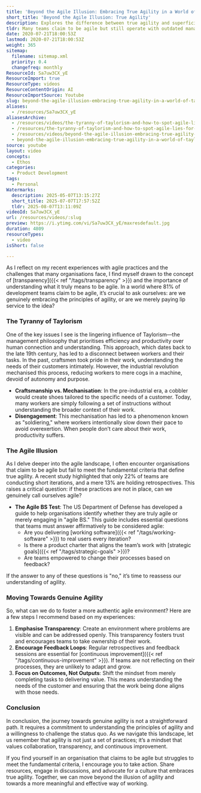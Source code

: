 ```yaml
---
title: 'Beyond the Agile Illusion: Embracing True Agility in a World of Taylorism'
short_title: 'Beyond the Agile Illusion: True Agility'
description: Explores the difference between true agility and superficial agile practices, highlighting the impact of Taylorism and offering steps to foster genuine agile culture.
tldr: Many teams claim to be agile but still operate with outdated management mindsets that stifle autonomy and engagement, leading to low adoption of core agile practices like short iterations and retrospectives. True agility requires transparency, regular feedback, and a focus on delivering value rather than just completing tasks. Development managers should assess whether their teams meet these criteria and actively foster a culture that supports genuine agile principles.
date: 2020-07-21T18:00:53Z
lastmod: 2020-07-21T18:00:53Z
weight: 365
sitemap:
  filename: sitemap.xml
  priority: 0.4
  changefreq: monthly
ResourceId: Sa7uw3CX_yE
ResourceImport: true
ResourceType: videos
ResourceContentOrigin: AI
ResourceImportSource: Youtube
slug: beyond-the-agile-illusion-embracing-true-agility-in-a-world-of-taylorism
aliases:
  - /resources/Sa7uw3CX_yE
aliasesArchive:
  - /resources/videos/the-tyranny-of-taylorism-and-how-to-spot-agile-lies-for-the-future-of-work-in-scotland
  - /resources/the-tyranny-of-taylorism-and-how-to-spot-agile-lies-for-the-future-of-work-in-scotland
  - /resources/videos/beyond-the-agile-illusion-embracing-true-agility-in-a-world-of-taylorism
  - beyond-the-agile-illusion-embracing-true-agility-in-a-world-of-taylorism
source: youtube
layout: video
concepts:
  - Ethos
categories:
  - Product Development
tags:
  - Personal
Watermarks:
  description: 2025-05-07T13:15:27Z
  short_title: 2025-07-07T17:57:52Z
  tldr: 2025-08-07T13:11:09Z
videoId: Sa7uw3CX_yE
url: /resources/videos/:slug
preview: https://i.ytimg.com/vi/Sa7uw3CX_yE/maxresdefault.jpg
duration: 4809
resourceTypes:
  - video
isShort: false

---
```

As I reflect on my recent experiences with agile practices and the challenges that many organisations face, I find myself drawn to the concept of [transparency]({{< ref "/tags/transparency" >}}) and the importance of understanding what it truly means to be agile. In a world where 81% of development teams claim to be agile, it’s crucial to ask ourselves: are we genuinely embracing the principles of agility, or are we merely paying lip service to the idea?

### The Tyranny of Taylorism

One of the key issues I see is the lingering influence of Taylorism—the management philosophy that prioritises efficiency and productivity over human connection and understanding. This approach, which dates back to the late 19th century, has led to a disconnect between workers and their tasks. In the past, craftsmen took pride in their work, understanding the needs of their customers intimately. However, the industrial revolution mechanised this process, reducing workers to mere cogs in a machine, devoid of autonomy and purpose.

- **Craftsmanship vs. Mechanisation**: In the pre-industrial era, a cobbler would create shoes tailored to the specific needs of a customer. Today, many workers are simply following a set of instructions without understanding the broader context of their work.
- **Disengagement**: This mechanisation has led to a phenomenon known as "soldiering," where workers intentionally slow down their pace to avoid overexertion. When people don’t care about their work, productivity suffers.

### The Agile Illusion

As I delve deeper into the agile landscape, I often encounter organisations that claim to be agile but fail to meet the fundamental criteria that define true agility. A recent study highlighted that only 22% of teams are conducting short iterations, and a mere 13% are holding retrospectives. This raises a critical question: if these practices are not in place, can we genuinely call ourselves agile?

- **The Agile BS Test**: The US Department of Defense has developed a guide to help organisations identify whether they are truly agile or merely engaging in "agile BS." This guide includes essential questions that teams must answer affirmatively to be considered agile:
  - Are you delivering [working software]({{< ref "/tags/working-software" >}}) to real users every iteration?
  - Is there a product charter that aligns the team’s work with [strategic goals]({{< ref "/tags/strategic-goals" >}})?
  - Are teams empowered to change their processes based on feedback?

If the answer to any of these questions is "no," it’s time to reassess our understanding of agility.

### Moving Towards Genuine Agility

So, what can we do to foster a more authentic agile environment? Here are a few steps I recommend based on my experiences:

1. **Emphasise Transparency**: Create an environment where problems are visible and can be addressed openly. This transparency fosters trust and encourages teams to take ownership of their work.
2. **Encourage Feedback Loops**: Regular retrospectives and feedback sessions are essential for [continuous improvement]({{< ref "/tags/continuous-improvement" >}}). If teams are not reflecting on their processes, they are unlikely to adapt and grow.
3. **Focus on Outcomes, Not Outputs**: Shift the mindset from merely completing tasks to delivering value. This means understanding the needs of the customer and ensuring that the work being done aligns with those needs.

### Conclusion

In conclusion, the journey towards genuine agility is not a straightforward path. It requires a commitment to understanding the principles of agility and a willingness to challenge the status quo. As we navigate this landscape, let us remember that agility is not just a set of practices; it’s a mindset that values collaboration, transparency, and continuous improvement.

If you find yourself in an organisation that claims to be agile but struggles to meet the fundamental criteria, I encourage you to take action. Share resources, engage in discussions, and advocate for a culture that embraces true agility. Together, we can move beyond the illusion of agility and towards a more meaningful and effective way of working.
